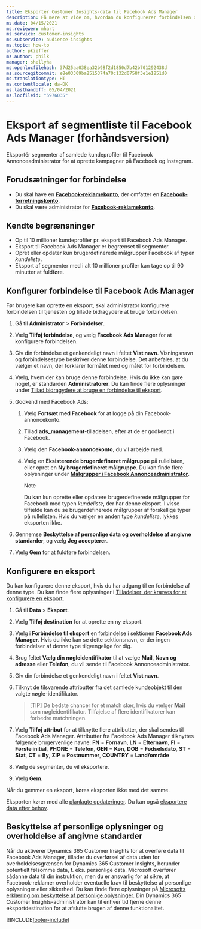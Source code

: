 ```yaml
---
title: Eksportér Customer Insights-data til Facebook Ads Manager
description: Få mere at vide om, hvordan du konfigurerer forbindelsen og eksporterer til Facebook Ads Manager.
ms.date: 04/15/2021
ms.reviewer: mhart
ms.service: customer-insights
ms.subservice: audience-insights
ms.topic: how-to
author: pkieffer
ms.author: philk
manager: shellyha
ms.openlocfilehash: 37d25aa038ea32b98f2d1850d7b42b701292438d
ms.sourcegitcommit: e8e03309ba2515374a70c132d0758f3e1e1851d0
ms.translationtype: HT
ms.contentlocale: da-DK
ms.lasthandoff: 05/04/2021
ms.locfileid: "5976035"
---
```

# <a name="export-segments-list-to-facebook-ads-manager-preview"></a>Eksport af segmentliste til Facebook Ads Manager (forhåndsversion)

Eksportér segmenter af samlede kundeprofiler til Facebook Annonceadministrator for at oprette kampagner på Facebook og Instagram.

## <a name="prerequisites-for-connection"></a>Forudsætninger for forbindelse

- Du skal have en [**Facebook-reklamekonto**](https://www.facebook.com/business/learn/lessons/step-by-step-ads-manager-account), der omfatter en [**Facebook-forretningskonto**](https://business.facebook.com/).
- Du skal være administrator for [**Facebook-reklamekonto**](https://www.facebook.com/business/learn/lessons/step-by-step-ads-manager-account).

## <a name="known-limitations"></a>Kendte begrænsninger

- Op til 10 millioner kundeprofiler pr. eksport til Facebook Ads Manager.
- Eksport til Facebook Ads Manager er begrænset til segmenter.
- Opret eller opdater kun brugerdefinerede målgrupper Facebook af typen *kundeliste*.
- Eksport af segmenter med i alt 10 millioner profiler kan tage op til 90 minutter at fuldføre.

## <a name="set-up-connection-to-facebook-ads-manager"></a>Konfigurer forbindelse til Facebook Ads Manager

Før brugere kan oprette en eksport, skal administrator konfigurere forbindelsen til tjenesten og tillade bidragydere at bruge forbindelsen.

1. Gå til **Administrator** > **Forbindelser**.

1. Vælg **Tilføj forbindelse**, og vælg **Facebook Ads Manager** for at konfigurere forbindelsen.

1. Giv din forbindelse et genkendeligt navn i feltet **Vist navn**. Visningsnavn og forbindelsestype beskriver denne forbindelse. Det anbefales, at du vælger et navn, der forklarer formålet med og målet for forbindelsen.

1. Vælg, hvem der kan bruge denne forbindelse. Hvis du ikke kan gøre noget, er standarden **Administratorer**. Du kan finde flere oplysninger under [Tillad bidragydere at bruge en forbindelse til eksport](connections.md#allow-contributors-to-use-a-connection-for-exports).

1. Godkend med Facebook Ads: 

   1. Vælg **Fortsæt med Facebook** for at logge på din Facebook-annoncekonto.

   1. Tillad **ads_management**-tilladelsen, efter at de er godkendt i Facebook.

   1. Vælg den **Facebook-annoncekonto**, du vil arbejde med.

   1. Vælg en **Eksisterende brugerdefineret målgruppe** på rullelisten, eller opret en **Ny brugerdefineret målgruppe**. Du kan finde flere oplysninger under [**Målgrupper i Facebook Annonceadministrator**](https://www.facebook.com/business/help/744354708981227?id=2469097953376494).
      > [!NOTE]
      > Du kan kun oprette eller opdatere brugerdefinerede målgrupper for Facebook med typen *kundeliste*, der har denne eksport. I visse tilfælde kan du se brugerdefinerede målgrupper af forskellige typer på rullelisten. Hvis du vælger en anden type *kundeliste*, lykkes eksporten ikke. 

1. Gennemse **Beskyttelse af personlige data og overholdelse af angivne standarder**, og vælg **Jeg accepterer**.

1. Vælg **Gem** for at fuldføre forbindelsen.

## <a name="configure-an-export"></a>Konfigurere en eksport

Du kan konfigurere denne eksport, hvis du har adgang til en forbindelse af denne type. Du kan finde flere oplysninger i [Tilladelser, der kræves for at konfigurere en eksport](export-destinations.md#set-up-a-new-export).

1. Gå til **Data** > **Eksport**.

1. Vælg **Tilføj destination** for at oprette en ny eksport. 

1. Vælg i **Forbindelse til eksport** en forbindelse i sektionen **Facebook Ads Manager**. Hvis du ikke kan se dette sektionsnavn, er der ingen forbindelser af denne type tilgængelige for dig.

1. Brug feltet **Vælg din nøgleidentifikator** til at vælge **Mail**, **Navn og adresse** eller **Telefon**, du vil sende til Facebook Annonceadministrator. 

1. Giv din forbindelse et genkendeligt navn i feltet **Vist navn**.

1. Tilknyt de tilsvarende attributter fra det samlede kundeobjekt til den valgte nøgle-identifikator.
   > [TIP] De bedste chancer for et match sker, hvis du vælger **Mail** som nøgleidentifikator. Tilføjelse af flere identifikatorer kan forbedre matchningen.

1. Vælg **Tilføj attribut** for at tilknytte flere attributter, der skal sendes til Facebook Ads Manager. Attributter fra Facebook Ads Manager tilknyttes følgende brugervenlige navne: **FN** = **Fornavn**, **LN** = **Efternavn**, **FI** = **Første initial**, **PHONE** = **Telefon**, **GEN** = **Køn**, **DOB** = **Fødselsdato**, **ST** = **Stat**, **CT** = **By**, **ZIP** = **Postnummer**, **COUNTRY** = **Land/område**

1. Vælg de segmenter, du vil eksportere.

1. Vælg **Gem**.

Når du gemmer en eksport, køres eksporten ikke med det samme.

Eksporten kører med alle [planlagte opdateringer](system.md#schedule-tab). Du kan også [eksportere data efter behov](export-destinations.md#run-exports-on-demand). 

## <a name="data-privacy-and-compliance"></a>Beskyttelse af personlige oplysninger og overholdelse af angivne standarder

Når du aktiverer Dynamics 365 Customer Insights for at overføre data til Facebook Ads Manager, tillader du overførsel af data uden for overholdelsesgrænsen for Dynamics 365 Customer Insights, herunder potentielt følsomme data, f. eks. personlige data. Microsoft overfører sådanne data til din instruktion, men du er ansvarlig for at sikre, at Facebook-reklamer overholder eventuelle krav til beskyttelse af personlige oplysninger eller sikkerhed. Du kan finde flere oplysninger på [Microsofts erklæring om beskyttelse af personlige oplysninger](https://go.microsoft.com/fwlink/?linkid=396732).
Din Dynamics 365 Customer Insights-administrator kan til enhver tid fjerne denne eksportdestination for at afslutte brugen af denne funktionalitet.


[!INCLUDE[footer-include](../includes/footer-banner.md)]
